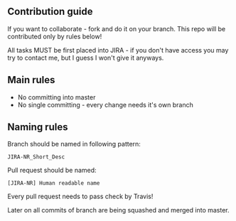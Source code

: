 ## Contribution guide

If you want to collaborate - fork and do it on your branch. This repo will be contributed only by rules below!

All tasks MUST be first placed into JIRA - if you don't have access you may try to contact me, but I guess I won't give it anyways.

## Main rules
* No committing into master
* No single committing - every change needs it's own branch

## Naming rules
Branch should be named in following pattern:

``JIRA-NR_Short_Desc``

Pull request should be named:

``[JIRA-NR] Human readable name``

Every pull request needs to pass check by Travis!

Later on all commits of branch are being squashed and merged into master.
